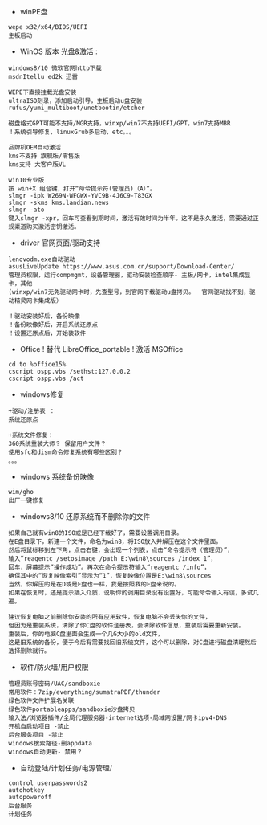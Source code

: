 - winPE盘 
```
wepe x32/x64/BIOS/UEFI 
主板启动
```

- WinOS 版本 光盘&激活 : 
```
windows8/10 微软官网http下载
msdnItellu ed2k 迅雷

WEPE下直接挂载光盘安装
ultraISO刻录，添加启动引导，主板启动u盘安装
rufus/yumi_multiboot/unetbootin/etcher

磁盘格式GPT可能不支持/MGR支持，winxp/win7不支持UEFI/GPT，win7支持MBR
！系统引导修复，linuxGrub多启动，etc。。。
```
``` 
品牌机OEM自动激活
kms不支持 旗舰版/零售版
kms支持 大客户版VL
```
```
win10专业版
按 win+X 组合键，打开“命令提示符(管理员)（A）”。
slmgr -ipk W269N-WFGWX-YVC9B-4J6C9-T83GX
slmgr -skms kms.landian.news
slmgr -ato
键入slmgr -xpr，回车可查看到期时间，激活有效时间为半年。这不是永久激活，需要通过正规渠道购买激活密钥激活。
```


- driver
官网页面/驱动支持
```
lenovodm.exe自动驱动
asusLiveUpdate https://www.asus.com.cn/support/Download-Center/ 
管理员权限，运行compmgmt，设备管理器，驱动安装检查顺序- 主板/网卡，intel集成显卡，其他
(winxp/win7无免驱动网卡时，先查型号，到官网下载驱动u盘拷贝。  官网驱动找不到，驱动精灵网卡集成版）

！驱动安装好后，备份映像
！备份映像好后，开启系统还原点
！设置还原点后，开始装软件
```



- Office 
! 替代 LibreOffice_portable
! 激活 MSOffice
```
cd to %office15% 
cscript ospp.vbs /sethst:127.0.0.2 
cscript ospp.vbs /act
```

- windows修复

```
+驱动/注册表 ：
系统还原点

+系统文件修复：
360系统重装大师？ 保留用户文件？
使用sfc和dism命令修复系统有哪些区别？
。。。
```

- windows 系统备份映像
```
wim/gho
出厂一键修复
```

- windows8/10 还原系统而不删除你的文件
```
如果自己就有win8的ISO或是已经下载好了，需要设置调用目录。
在E盘目录下，新建一个文件，命名为win8，将ISO放入并解压在这个文件里面。
然后将鼠标移到左下角，点击右键，会出现一个列表，点击“命令提示符（管理员）”，
输入“reagentc /setosimage /path E:\win8\sources /index 1”，
回车，屏幕提示“操作成功”。再次在命令提示符输入“reagentc /info”，
确保其中的“恢复映像索引”显示为“1”，恢复映像位置是E:\win8\sources  
当然，你解压的是在D或是F盘也一样，我是按照我的E盘来说的。
如果在恢复时，还是提示插入介质，说明你的调用目录没有设置好，可能命令输入有误，多试几遍。

建议恢复电脑之前删除你安装的所有应用软件，恢复电脑不会丢失你的文件，
但因为是重装系统，清除了你C盘的软件注册表，会清除软件信息，重装后需要重新安装。
重装后，你的电脑C盘里面会生成一个几G大小的old文件，
这是旧系统的备份，便于今后有需要找回旧系统文件，这个可以删除，对C盘进行磁盘清理然后选择删除就行。
```


- 软件/防火墙/用户权限
```
管理员账号密码/UAC/sandboxie
常用软件：7zip/everything/sumatraPDF/thunder
绿色软件文件扩展名关联
绿色软件portableapps/sandboxie沙盘拷贝
输入法/浏览器插件/全局代理服务器-internet选项-局域网设置/网卡ipv4-DNS
开机自启动项目 -禁止
后台服务项目 -禁止
windows搜索路径-删appdata
windows自动更新- 禁用？
```

- 自动登陆/计划任务/电源管理/
```
control userpasswords2
autohotkey
autopoweroff
后台服务
计划任务
```
